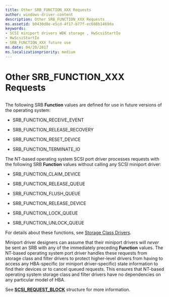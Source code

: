 ```yaml
---
title: Other SRB_FUNCTION_XXX Requests
author: windows-driver-content
description: Other SRB_FUNCTION_XXX Requests
ms.assetid: b0430d8e-e5cd-4f17-b77f-ec608b1469da
keywords:
- SCSI miniport drivers WDK storage , HwScsiStartIo
- HwScsiStartIo
- SRB_FUNCTION_XXX future use
ms.date: 04/20/2017
ms.localizationpriority: medium
---
```


# Other SRB\_FUNCTION\_XXX Requests


## <span id="ddk_other_srb_function_xxx_requests_kg"></span><span id="DDK_OTHER_SRB_FUNCTION_XXX_REQUESTS_KG"></span>


The following SRB **Function** values are defined for use in future versions of the operating system:

-   SRB\_FUNCTION\_RECEIVE\_EVENT

-   SRB\_FUNCTION\_RELEASE\_RECOVERY

-   SRB\_FUNCTION\_RESET\_DEVICE

-   SRB\_FUNCTION\_TERMINATE\_IO

The NT-based operating system SCSI port driver processes requests with the following SRB **Function** values without calling any SCSI miniport driver:

-   SRB\_FUNCTION\_CLAIM\_DEVICE

-   SRB\_FUNCTION\_RELEASE\_QUEUE

-   SRB\_FUNCTION\_FLUSH\_QUEUE

-   SRB\_FUNCTION\_RELEASE\_DEVICE

-   SRB\_FUNCTION\_LOCK\_QUEUE

-   SRB\_FUNCTION\_UNLOCK\_QUEUE

For details about these functions, see [Storage Class Drivers](storage-class-drivers.md).

Miniport driver designers can assume that their miniport drivers will *never* be sent an SRB with any of the immediately preceding **Function** values. The NT-based operating system port driver handles these requests from storage class and filter drivers to protect higher-level drivers from having to access any HBA-specific (or miniport driver-specific) state information to find their devices or to cancel queued requests. This ensures that NT-based operating system storage class and filter drivers have no dependencies on any particular model of HBA.

See [**SCSI\_REQUEST\_BLOCK**](https://msdn.microsoft.com/library/windows/hardware/ff565393) structure for more information.

 

 




